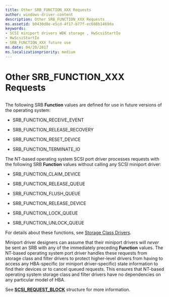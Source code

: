 ```yaml
---
title: Other SRB_FUNCTION_XXX Requests
author: windows-driver-content
description: Other SRB_FUNCTION_XXX Requests
ms.assetid: b0430d8e-e5cd-4f17-b77f-ec608b1469da
keywords:
- SCSI miniport drivers WDK storage , HwScsiStartIo
- HwScsiStartIo
- SRB_FUNCTION_XXX future use
ms.date: 04/20/2017
ms.localizationpriority: medium
---
```


# Other SRB\_FUNCTION\_XXX Requests


## <span id="ddk_other_srb_function_xxx_requests_kg"></span><span id="DDK_OTHER_SRB_FUNCTION_XXX_REQUESTS_KG"></span>


The following SRB **Function** values are defined for use in future versions of the operating system:

-   SRB\_FUNCTION\_RECEIVE\_EVENT

-   SRB\_FUNCTION\_RELEASE\_RECOVERY

-   SRB\_FUNCTION\_RESET\_DEVICE

-   SRB\_FUNCTION\_TERMINATE\_IO

The NT-based operating system SCSI port driver processes requests with the following SRB **Function** values without calling any SCSI miniport driver:

-   SRB\_FUNCTION\_CLAIM\_DEVICE

-   SRB\_FUNCTION\_RELEASE\_QUEUE

-   SRB\_FUNCTION\_FLUSH\_QUEUE

-   SRB\_FUNCTION\_RELEASE\_DEVICE

-   SRB\_FUNCTION\_LOCK\_QUEUE

-   SRB\_FUNCTION\_UNLOCK\_QUEUE

For details about these functions, see [Storage Class Drivers](storage-class-drivers.md).

Miniport driver designers can assume that their miniport drivers will *never* be sent an SRB with any of the immediately preceding **Function** values. The NT-based operating system port driver handles these requests from storage class and filter drivers to protect higher-level drivers from having to access any HBA-specific (or miniport driver-specific) state information to find their devices or to cancel queued requests. This ensures that NT-based operating system storage class and filter drivers have no dependencies on any particular model of HBA.

See [**SCSI\_REQUEST\_BLOCK**](https://msdn.microsoft.com/library/windows/hardware/ff565393) structure for more information.

 

 




